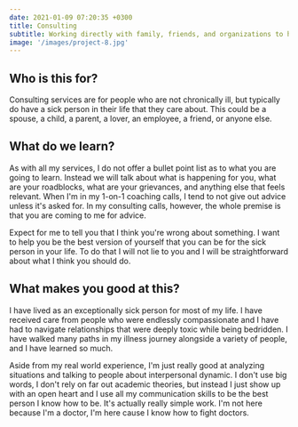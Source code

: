 ```yaml
---
date: 2021-01-09 07:20:35 +0300
title: Consulting
subtitle: Working directly with family, friends, and organizations to help them best support the chronically ill. 
image: '/images/project-8.jpg'
---
```


## Who is this for?

Consulting services are for people who are not chronically ill, but typically do have a sick person in their life that they care about. This could be a spouse, a child, a parent, a lover, an employee, a friend, or anyone else. 

## What do we learn?

As with all my services, I do not offer a bullet point list as to what you are going to learn. Instead we will talk about what is happening for you, what are your roadblocks, what are your grievances, and anything else that feels relevant. When I'm in my 1-on-1 coaching calls, I tend to not give out advice unless it's asked for. In my consulting calls, however, the whole premise is that you are coming to me for advice. 

Expect for me to tell you that I think you're wrong about something. I want to help you be the best version of yourself that you can be for the sick person in your life. To do that I will not lie to you and I will be straightforward about what I think you should do. 

## What makes you good at this?

I have lived as an exceptionally sick person for most of my life. I have received care from people who were endlessly compassionate and I have had to navigate relationships that were deeply toxic while being bedridden. I have walked many paths in my illness journey alongside a variety of people, and I have learned so much. 

Aside from my real world experience, I'm just really good at analyzing situations and talking to people about interpersonal dynamic. I don't use big words, I don't rely on far out academic theories, but instead I just show up with an open heart and I use all my communication skills to be the best person I know how to be. It's actually really simple work. I'm not here because I'm a doctor, I'm here cause I know how to fight doctors. 